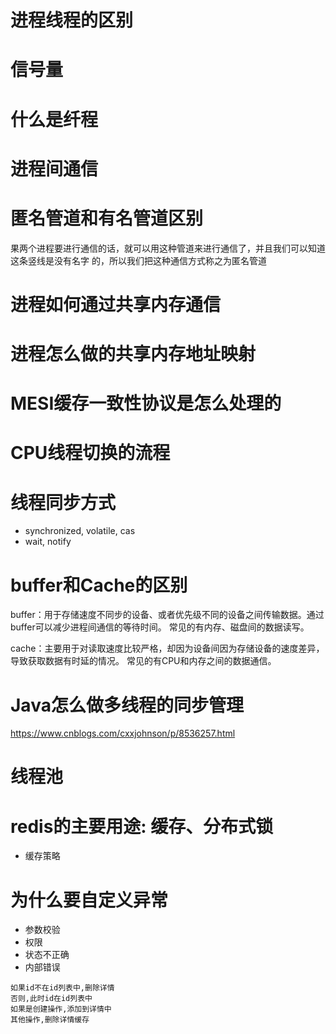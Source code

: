 # 进程线程的区别

# 信号量

# 什么是纤程

# 进程间通信

# 匿名管道和有名管道区别

果两个进程要进⾏通信的话，就可以⽤这种管道来进⾏通信了，并且我们可以知道这条竖线是没有名字
的，所以我们把这种通信⽅式称之为匿名管道
# 进程如何通过共享内存通信

# 进程怎么做的共享内存地址映射


# MESI缓存一致性协议是怎么处理的


# CPU线程切换的流程

# 线程同步方式
- synchronized, volatile, cas
- wait, notify

# buffer和Cache的区别
buffer：用于存储速度不同步的设备、或者优先级不同的设备之间传输数据。通过buffer可以减少进程间通信的等待时间。
常见的有内存、磁盘间的数据读写。

cache：主要用于对读取速度比较严格，却因为设备间因为存储设备的速度差异，导致获取数据有时延的情况。
常见的有CPU和内存之间的数据通信。

# Java怎么做多线程的同步管理
https://www.cnblogs.com/cxxjohnson/p/8536257.html


# 线程池

# redis的主要用途: 缓存、分布式锁
- 缓存策略

# 为什么要自定义异常
- 参数校验
- 权限
- 状态不正确
- 内部错误


```
如果id不在id列表中,删除详情
否则,此时id在id列表中
如果是创建操作,添加到详情中
其他操作,删除详情缓存
```